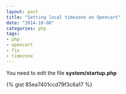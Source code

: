 ```yaml
---
layout: post
title: "Setting local timezone on Opencart"
date: "2014-10-08"
categories: php
tags:
- php
- opencart
- fix
- timezone
---
```


You need to edit the file **system/startup.php**

{% gist 85ea7401ccd79f3c6a17 %}

